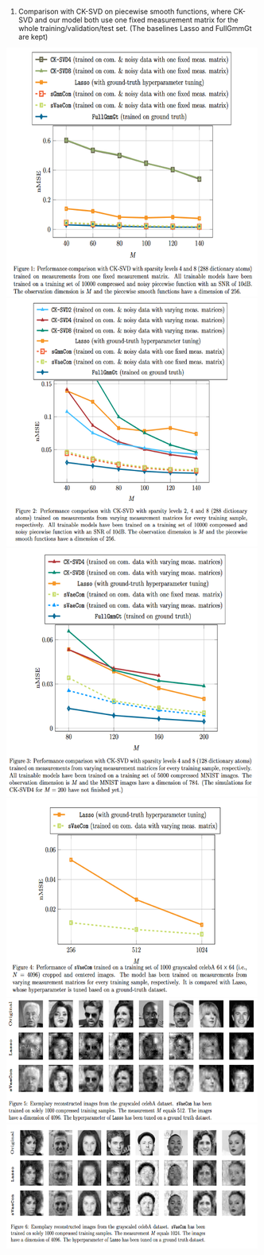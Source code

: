 1) Comparison with CK-SVD on piecewise smooth functions, where CK-SVD and our model both use one fixed measurement matrix for the whole training/validation/test set. (The baselines Lasso and FullGmmGt are kept)


<img src="figure1_fixed_measurement_matrix_for_all.png" width="700" height="500">

<img src="figure2_varying_measurement_matrices_for_ck_svd.png" width="700" height="500">

<img src="figure3_varying_measurement_matrices_for_all_mnist.png" width="700" height="500">

<img src="figure_4_performance_on_celebA.png" width="700" height="400">

<img src="figure_5_celebA_qualitative_M512.png" width="1200" height="250">

<img src="figure_6_celebA_qualitative_M1024.png" width="1200" height="250">
